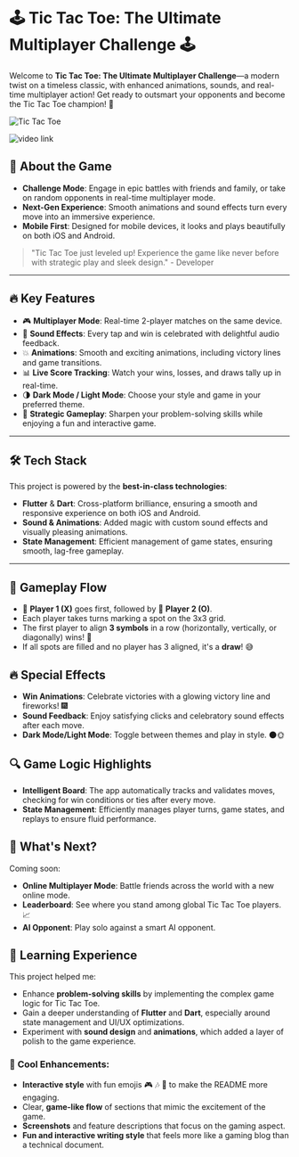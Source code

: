 # 🕹️ Tic Tac Toe: The Ultimate Multiplayer Challenge 🕹️

Welcome to **Tic Tac Toe: The Ultimate Multiplayer Challenge**—a modern twist on a timeless classic, with enhanced animations, sounds, and real-time multiplayer action! Get ready to outsmart your opponents and become the Tic Tac Toe champion! 🎉

![Tic Tac Toe](https://github.com/user-attachments/assets/7d1cd320-4f41-47a1-a32e-c0ebf9170df6)


![video link](https://drive.google.com/file/d/1VIoALC7OQS8XyUvLxgHcC6T9h-MxDU3m/view)


## 🎯 **About the Game**

- **Challenge Mode**: Engage in epic battles with friends and family, or take on random opponents in real-time multiplayer mode.
- **Next-Gen Experience**: Smooth animations and sound effects turn every move into an immersive experience.
- **Mobile First**: Designed for mobile devices, it looks and plays beautifully on both iOS and Android.

> "Tic Tac Toe just leveled up! Experience the game like never before with strategic play and sleek design." - Developer

---

## 🔥 **Key Features**

- 🎮 **Multiplayer Mode**: Real-time 2-player matches on the same device.
- 🎵 **Sound Effects**: Every tap and win is celebrated with delightful audio feedback.
- 💥 **Animations**: Smooth and exciting animations, including victory lines and game transitions.
- 📊 **Live Score Tracking**: Watch your wins, losses, and draws tally up in real-time.
- 🌗 **Dark Mode / Light Mode**: Choose your style and game in your preferred theme.
- 🎯 **Strategic Gameplay**: Sharpen your problem-solving skills while enjoying a fun and interactive game.

---

## 🛠️ **Tech Stack**

This project is powered by the **best-in-class technologies**:

- **Flutter** & **Dart**: Cross-platform brilliance, ensuring a smooth and responsive experience on both iOS and Android.
- **Sound & Animations**: Added magic with custom sound effects and visually pleasing animations.
- **State Management**: Efficient management of game states, ensuring smooth, lag-free gameplay.

---

## 🚀 Gameplay Flow

- 👤 **Player 1 (X)** goes first, followed by 👤 **Player 2 (O)**.
- Each player takes turns marking a spot on the 3x3 grid.
- The first player to align **3 symbols** in a row (horizontally, vertically, or diagonally) wins! 🎉
- If all spots are filled and no player has 3 aligned, it's a **draw**! 😅

## 🔥 Special Effects

- **Win Animations**: Celebrate victories with a glowing victory line and fireworks! 🎆
- **Sound Feedback**: Enjoy satisfying clicks and celebratory sound effects after each move.
- **Dark Mode/Light Mode**: Toggle between themes and play in style. 🌑🌞

## 🔍 Game Logic Highlights

- **Intelligent Board**: The app automatically tracks and validates moves, checking for win conditions or ties after every move.
- **State Management**: Efficiently manages player turns, game states, and replays to ensure fluid performance.

## 🌟 What's Next?

Coming soon:

- **Online Multiplayer Mode**: Battle friends across the world with a new online mode.
- **Leaderboard**: See where you stand among global Tic Tac Toe players. 📈
- **AI Opponent**: Play solo against a smart AI opponent.

## 🧠 Learning Experience

This project helped me:

- Enhance **problem-solving skills** by implementing the complex game logic for Tic Tac Toe.
- Gain a deeper understanding of **Flutter** and **Dart**, especially around state management and UI/UX optimizations.
- Experiment with **sound design** and **animations**, which added a layer of polish to the game experience.


### 🎉 **Cool Enhancements**:
- **Interactive style** with fun emojis 🎮 🎶 🧠 to make the README more engaging.
- Clear, **game-like flow** of sections that mimic the excitement of the game.
- **Screenshots** and feature descriptions that focus on the gaming aspect.
- **Fun and interactive writing style** that feels more like a gaming blog than a technical document.

